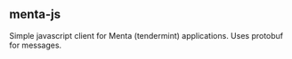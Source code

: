 ## menta-js

Simple javascript client for Menta (tendermint) applications.
Uses protobuf for messages.

